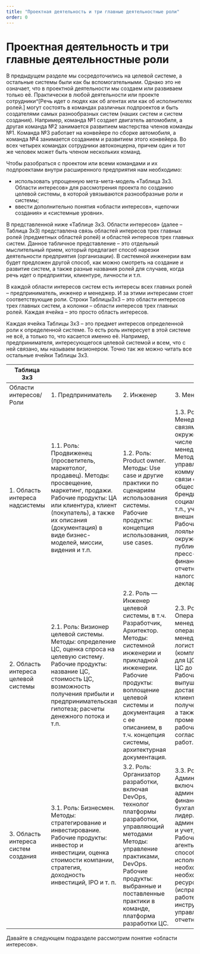 ```yaml
---
title: "Проектная деятельность и три главные деятельностные роли"
order: 0
---
```


# Проектная деятельность и три главные деятельностные роли

В предыдущем разделе мы сосредоточились на целевой системе, а остальные системы были как бы вспомогательными. Однако это не означает, что в проектной деятельности мы создаем или развиваем только её. Практически в любой деятельности или проекте сотрудники^[Речь идет о людях как об агентах или как об исполнителях ролей.] могут состоять в командах различных подпроектов и быть создателями самых разнообразных систем (наших систем и систем создания). Например, команда №1 создает двигатель автомобиля, а другая команда №2 занимается развитием мастерства членов команды №1. Команда №3 работает на конвейере по сборке автомобиля, а команда №4 занимается созданием и развитием этого конвейера. Во всех четырех командах сотрудники автоконцерна, причем один и тот же человек может быть членом нескольких команд.

Чтобы разобраться с проектом или всеми командами и их подпроектами внутри расширенного предприятия нам необходимо:

* использовать упрощенную мета-мета-модель «Таблица 3х3. Области интересов» для рассмотрения проекта по созданию целевой системы, в которой увязываются разнообразные роли и системы;
* ввести дополнительно понятия «области интересов», «цепочки создания» и «системные уровни».

В представленной ниже «Таблице 3х3. Области интересов» (далее – Таблица 3х3) представлена связь областей интересов трех главных ролей (предметных областей ролей) и областей интересов трех главных систем. Данное табличное представление – это отдельный мыслительный прием, который предлагает способ нарезки деятельности предприятия (организации). В системной инженерии вам будет предложен другой способ, как можно смотреть на создание и развитие систем, а также разные названия ролей для случаев, когда речь идет о предприятии, клиентуре, личности и т.п.

В каждой области интересов систем есть интересы всех главных ролей – предприниматель, инженер и менеджер. И за этими интересами стоят соответствующие роли. Строки Таблицы3х3 – это области интересов трех главных систем, а колонки – области интересов трех главных ролей. Каждая ячейка – это просто область интересов.

Каждая ячейка Таблицы 3х3 – это предмет интересов определенной роли к определенной системе. То есть роль интересует в этой системе не всё, а только то, что касается именно её. Например, предпринимателя, интересующегося целевой системой и всем, что с ней связано, мы называем визионером. Точно так же можно читать все остальные ячейки Таблицы 3х3.

| Таблица 3х3 | | | |
| --- | --- | --- | --- |
| Области интересов/Роли | 1. Предприниматель | 2. Инженер | 3. Менеджер |
| 1. Область интереса надсистемы | 1.1. Роль: Продвиженец (просветитель, маркетолог, продавец).  Методы: просвещение, маркетинг, продажи.  Рабочие продукты: ЦА или клиентура, клиент (покупатель), а также их описания (документация) в виде бизнес-моделей, миссии, видения и т.п. | 1.2. Роль: Product owner.  Методы: Use case и другие практики по сценариям использования системы.  Рабочие продукты: концепция использования, use cases. | 1.3. Роль: Менеджер по связям с окружением, в том числе PR, GR, бренд менеджеры,  Методы: управление коммуникациями и связи с общественностью, брендирование, социальные связи и т.п., учеты для внешних ролей.  Рабочие продукты: лояльное окружение, публикации и пресс-релизы, финансовая отчетность и налоговая декларация. |
| 2. Область интереса целевой системы | 2.1. Роль: Визионер целевой системы.  Методы: определение ЦС, оценка спроса на целевую систему.  Рабочие продукты: название ЦС, стоимость ЦС, возможность получения прибыли и предпринимательская гипотеза; расчеты денежного потока и т.п. | 2.2. Роль — Инженер целевой системы, в т.ч. Разработчик, Архитектор.  Методы: системной инженерии и прикладной инженерии.  Рабочие продукты: воплощение целевой системы и документация с ее описанием, в т.ч. концепция системы, архитектурная документация. | 2.3. Роль: Операционный менеджер.  Методы: операционный менеджмент, логистика (комплектующие для ЦС и доставка ЦС до клиентов).  Рабочие продукты: выпущенные и доставленные до клиентов ЦС, полученная оплата, а также промежуточные рабочие продукты согласно плану работ. |
| 3. Область интереса систем создания | 3.1. Роль: Бизнесмен.  Методы: стратегирование и инвестирование.  Рабочие продукты: инвестор и инвестиции, оценка стоимости компании, стратегия, доходность инвестиций, IPO и т. п. | 3.2. Роль: Организатор разработки, включая DevOps, технолог платформы разработки, управляющий методами  Методы: управление практиками, DevOps.  Рабочие продукты: выбранные и поставленные практики в команде, платформа разработки ЦС. | 3.3. Роль: Администратор, включая ИТ-администратор, HR, финансист, бухгалтер, логист, лидер.  Методы: администрирование и учет, лидерство.  Рабочие продукты: агенты, готовые и способные исполнить необходимые роли, необходимые ресурсы и готовые (исправные) к работе инструменты, управленческая отчетность. |

Давайте в следующем подразделе рассмотрим понятие «области интересов».

